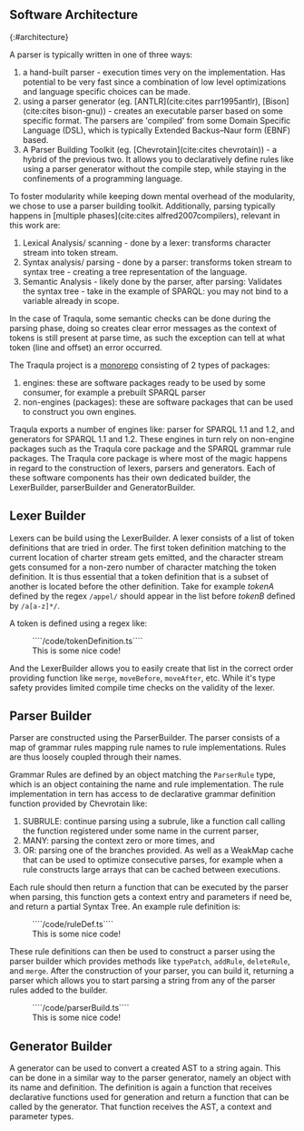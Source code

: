 ## Software Architecture
{:#architecture}

A parser is typically written in one of three ways:
1. a hand-built parser - execution times very on the implementation.
Has potential to be very fast since a combination of low level optimizations and language specific choices can be made.
2. using a parser generator (eg. [ANTLR](cite:cites parr1995antlr), [Bison](cite:cites bison-gnu)) - creates an executable parser based on some specific format. The parsers are 'compiled' from some Domain Specific Language (DSL), which is typically Extended Backus–Naur form (EBNF) based.
3. A Parser Building Toolkit (eg. [Chevrotain](cite:cites chevrotain)) - a hybrid of the previous two.
It allows you to declaratively define rules like using a parser generator without the compile step, while staying in the confinements of a programming language.

To foster modularity while keeping down mental overhead of the modularity, we chose to use a parser building toolkit.
Additionally, parsing typically happens in [multiple phases](cite:cites alfred2007compilers), relevant in this work are:
1. Lexical Analysis/ scanning - done by a lexer: transforms character stream into token stream.
2. Syntax analysis/ parsing - done by a parser: transforms token stream to syntax tree - creating a tree representation of the language.
3. Semantic Analysis - likely done by the parser, after parsing: Validates the syntax tree - take in the example of SPARQL: you may not bind to a variable already in scope.

In the case of Traqula, some semantic checks can be done during the parsing phase,
doing so creates clear error messages as the context of tokens is still present at parse time,
as such the exception can tell at what token (line and offset) an error occurred.   

The Traqula project is a [monorepo](https://monorepo.tools/) consisting of 2 types of packages:
1. engines: these are software packages ready to be used by some consumer, for example a prebuilt SPARQL parser
2. non-engines (packages): these are software packages that can be used to construct you own engines.

Traqula exports a number of engines like: parser for SPARQL 1.1 and 1.2, and generators for SPARQL 1.1 and 1.2.
These engines in turn rely on non-engine packages such as the Traqula core package and the SPARQL grammar rule packages.
The Traqula core package is where most of the magic happens in regard to the construction of lexers, parsers and generators.
Each of these software components has their own dedicated builder, the LexerBuilder, parserBuilder and GeneratorBuilder.

## Lexer Builder

Lexers can be build using the LexerBuilder.
A lexer consists of a list of token definitions that are tried in order.
The first token definition matching to the current location of charter stream gets emitted, and the character stream gets consumed for a non-zero number of character matching the token definition.
It is thus essential that a token definition that is a subset of another is located before the other definition.
Take for example _tokenA_ defined by the regex `/appel/` should appear in the list before _tokenB_ defined by `/a[a-z]*/`. 

A token is defined using a regex like:
<figure id="token-def" class="listing">
````/code/tokenDefinition.ts````
<figcaption markdown="block">
This is some nice code!
</figcaption>
</figure>

And the LexerBuilder allows you to easily create that list in the correct order providing function like `merge`,
`moveBefore`, `moveAfter`, etc.
While it's type safety provides limited compile time checks on the validity of the lexer.

## Parser Builder

Parser are constructed using the ParserBuilder.
The parser consists of a map of grammar rules mapping rule names to rule implementations.
Rules are thus loosely coupled through their names.

Grammar Rules are defined by an object matching the `ParserRule` type, which is an object containing the name and rule implementation.
The rule implementation in tern has access to de declarative grammar definition function provided by Chevrotain like:
1. SUBRULE: continue parsing using a subrule, like a function call calling the function registered under some name in the current parser,
2. MANY: parsing the context zero or more times, and
3. OR: parsing one of the branches provided.
As well as a WeakMap cache that can be used to optimize consecutive parses,
for example when a rule constructs large arrays that can be cached between executions. 

Each rule should then return a function that can be executed by the parser when parsing,
this function gets a context entry and parameters if need be, and return a partial Syntax Tree. 
An example rule definition is:

<figure id="ruleDef" class="listing">
````/code/ruleDef.ts````
<figcaption markdown="block">
This is some nice code!
</figcaption>
</figure>


These rule definitions can then be used to construct a parser using the parser builder which provides methods like
`typePatch`, `addRule`, `deleteRule`, and `merge`.
After the construction of your parser, you can build it,
returning a parser which allows you to start parsing a string from any of the parser rules added to the builder.


<figure id="parserBuild" class="listing">
````/code/parserBuild.ts````
<figcaption markdown="block">
This is some nice code!
</figcaption>
</figure>


## Generator Builder

A generator can be used to convert a created AST to a string again.
This can be done in a similar way to the parser generator, namely an object with its name and definition.
The definition is again a function that receives declarative functions used for generation and return a function that can be called by the generator.
That function receives the AST, a context and parameter types.

